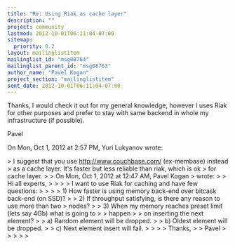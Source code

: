 ```yaml
---
title: "Re: Using Riak as cache layer"
description: ""
project: community
lastmod: 2012-10-01T06:11:04-07:00
sitemap:
  priority: 0.2
layout: mailinglistitem
mailinglist_id: "msg08764"
mailinglist_parent_id: "msg08763"
author_name: "Pavel Kogan"
project_section: "mailinglistitem"
sent_date: 2012-10-01T06:11:04-07:00
---
```



Thanks, I would check it out for my general knowledge, however I uses
Riak for other purposes and prefer to stay with same backend in whole my
infrastructure (if possible).

Pavel

On Mon, Oct 1, 2012 at 2:57 PM, Yuri Lukyanov  wrote:

&gt; I suggest that you use http://www.couchbase.com/ (ex-membase) instead
&gt; as a cache layer. It's faster but less reliable than riak, which is ok
&gt; for cache layer.
&gt;
&gt; On Mon, Oct 1, 2012 at 12:47 AM, Pavel Kogan 
&gt; wrote:
&gt; &gt; Hi all experts,
&gt; &gt;
&gt; &gt; I want to use Riak for caching and have few questions:
&gt; &gt;
&gt; &gt; 1) How faster is using memory back-end over bitcask back-end (on SSD)?
&gt; &gt; 2) If throughput satisfying, is there any reason to use more than two
&gt; nodes?
&gt; &gt; 3) When my memory reaches preset limit (lets say 4Gb) what is going to
&gt; &gt; happen
&gt; &gt; on inserting the next element?
&gt; &gt; a) Random element will be dropped.
&gt; &gt; b) Oldest element will be dropped.
&gt; &gt; c) Next element insert will fail.
&gt; &gt;
&gt; &gt; Thanks,
&gt; &gt; Pavel
&gt; &gt;
&gt; &gt;
&gt;
